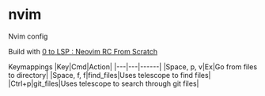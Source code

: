 # nvim
Nvim config

Build with [0 to LSP : Neovim RC From Scratch](https://www.youtube.com/watch?v=w7i4amO_zaE)


Keymappings
|Key|Cmd|Action|
|---|---|------|
|Space, p, v|Ex|Go from files to directory|
|Space, f, f|find\_files|Uses telescope to find files|
|Ctrl+p|git\_files|Uses telescope to search through git files|
